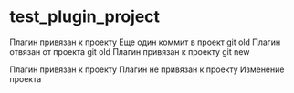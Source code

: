# test_plugin_project
Плагин привязан к проекту
Еще один коммит в проект git old
Плагин отвязан от проекта git old
Плагин привязан к проекту git new

Плагин привязан к проекту
Плагин не привязан к проекту
Изменение проекта